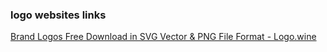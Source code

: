 ### logo websites links


[Brand Logos Free Download in SVG Vector &amp; PNG File Format - Logo.wine](https://www.logo.wine/ "Brand Logos Free Download in SVG Vector &amp; PNG File Format - Logo.wine")


 

```

```
